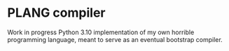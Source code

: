 # PLANG compiler

Work in progress Python 3.10 implementation of my own horrible programming language, meant to serve as an eventual bootstrap compiler.